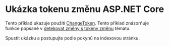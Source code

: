 # <a name="aspnet-core-change-token-sample"></a>Ukázka tokenu změnu ASP.NET Core

Tento příklad ukazuje použití [ChangeToken](https://docs.microsoft.com/dotnet/api/microsoft.extensions.primitives.changetoken). Tento příklad znázorňuje funkce popsané v [detekovat změny s tokeny změnu](https://docs.microsoft.com/aspnet/core/fundamentals/primitives/change-tokens) tématu.

Spustit ukázku a postupujte podle pokynů na indexovou stránku.
